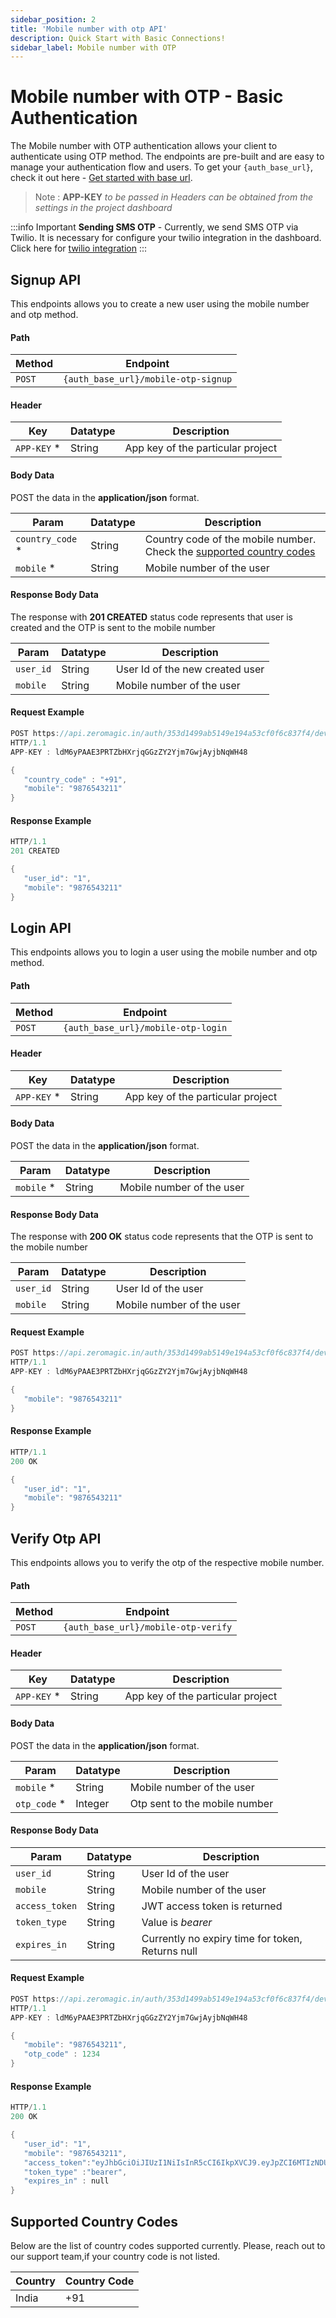 ```yaml
---
sidebar_position: 2
title: 'Mobile number with otp API'
description: Quick Start with Basic Connections! 
sidebar_label: Mobile number with OTP
---
```


# Mobile number with OTP - Basic Authentication

The Mobile number with OTP authentication allows your client to authenticate using OTP method. The endpoints are pre-built and are easy to manage your authentication flow and users. To get your `{auth_base_url}`, check it out here - [Get started with base url](/authentication/apireference/generalinfo#get-started-with-base-url).

> Note : **APP-KEY** *to be passed in Headers can be obtained from the settings in the project dashboard*

:::info Important
**Sending SMS OTP** - Currently, we send SMS OTP via Twilio. It is necessary for configure your twilio integration in the dashboard. Click here for [twilio integration](/integrations/twilio)
:::

## Signup API

This endpoints allows you to create a new user using the mobile number and otp method.

#### Path
| Method | Endpoint |
|---------|-------|
|`POST` | `{auth_base_url}/mobile-otp-signup`|

#### Header
| Key | Datatype | Description|
|-------|-------|----------|
| `APP-KEY` * | String | App key of the particular project |


#### Body Data
POST the data in the **application/json** format.

| Param | Datatype | Description|
|-------|-------|----------|
| `country_code` * | String | Country code of the mobile number. Check the [supported country codes](/authentication/apireference/basicauth/phoneotp#supported-country-codes) |
| `mobile` * | String | Mobile number of the user |


#### Response Body Data
The response with **201 CREATED** status code represents that user is created and the OTP is sent to the mobile number

| Param | Datatype | Description|
|-------|-------|----------|
| `user_id` | String | User Id of the new created user |
| `mobile` | String | Mobile number of the user |


#### Request Example

```go
POST https://api.zeromagic.in/auth/353d1499ab5149e194a53cf0f6c837f4/development/mobile-otp-signup 
HTTP/1.1
APP-KEY : ldM6yPAAE3PRTZbHXrjqGGzZY2Yjm7GwjAyjbNqWH48

{
   "country_code" : "+91",
   "mobile": "9876543211"
}
```

#### Response Example

```go
HTTP/1.1 
201 CREATED

{
   "user_id": "1",
   "mobile": "9876543211"
}
```

## Login API

This endpoints allows you to login a user using the mobile number and otp method.

#### Path
| Method | Endpoint |
|---------|-------|
|`POST` | `{auth_base_url}/mobile-otp-login`|

#### Header
| Key | Datatype | Description|
|-------|-------|----------|
| `APP-KEY` * | String | App key of the particular project |


#### Body Data
POST the data in the **application/json** format.

| Param | Datatype | Description|
|-------|-------|----------|
| `mobile` * | String | Mobile number of the user |


#### Response Body Data
The response with **200 OK** status code represents that the OTP is sent to the mobile number

| Param | Datatype | Description|
|-------|-------|----------|
| `user_id` | String | User Id of the user |
| `mobile` | String | Mobile number of the user |


#### Request Example

```go
POST https://api.zeromagic.in/auth/353d1499ab5149e194a53cf0f6c837f4/development/mobile-otp-login 
HTTP/1.1
APP-KEY : ldM6yPAAE3PRTZbHXrjqGGzZY2Yjm7GwjAyjbNqWH48

{
   "mobile": "9876543211"
}
```

#### Response Example

```go
HTTP/1.1 
200 OK

{
   "user_id": "1",
   "mobile": "9876543211"
}
```

## Verify Otp API

This endpoints allows you to verify the otp of the respective mobile number.

#### Path
| Method | Endpoint |
|---------|-------|
|`POST` | `{auth_base_url}/mobile-otp-verify`|

#### Header
| Key | Datatype | Description|
|-------|-------|----------|
| `APP-KEY` * | String | App key of the particular project |


#### Body Data
POST the data in the **application/json** format.

| Param | Datatype | Description|
|-------|-------|----------|
| `mobile` * | String | Mobile number of the user |
| `otp_code` *| Integer | Otp sent to the mobile number |

#### Response Body Data

| Param | Datatype | Description|
|-------|-------|----------|
| `user_id` | String | User Id of the user |
| `mobile` | String | Mobile number of the user |
| `access_token` | String | JWT access token is returned |
| `token_type` | String | Value is *bearer* |
| `expires_in` | String | Currently no expiry time for token, Returns null |


#### Request Example

```go
POST https://api.zeromagic.in/auth/353d1499ab5149e194a53cf0f6c837f4/development/mobile-otp-login 
HTTP/1.1
APP-KEY : ldM6yPAAE3PRTZbHXrjqGGzZY2Yjm7GwjAyjbNqWH48

{
   "mobile": "9876543211",
   "otp_code" : 1234
}
```

#### Response Example

```go
HTTP/1.1 
200 OK

{
   "user_id": "1",
   "mobile": "9876543211",
   "access_token":"eyJhbGciOiJIUzI1NiIsInR5cCI6IkpXVCJ9.eyJpZCI6MTIzNDU2Nzg5LCJuYW1lIjoiSm9zZXBoIn0.OpOSSw7e485LOP5PrzScxHb7SR6sAOMRckfFwi4rp7o",
   "token_type" :"bearer",
   "expires_in" : null
}
```

## Supported Country Codes

Below are the list of country codes supported currently. Please, reach out to our support team,if your country code is not listed.

| Country | Country Code |
|---------|--------------|
| India   |  +91         |
